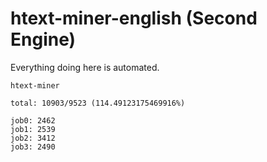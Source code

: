 # htext-miner-english (Second Engine)

Everything doing here is automated.

```
htext-miner

total: 10903/9523 (114.49123175469916%)

job0: 2462
job1: 2539
job2: 3412
job3: 2490
```